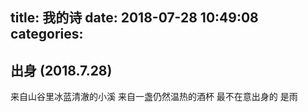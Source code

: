 title: 我的诗
date: 2018-07-28 10:49:08
categories:
---

## 出身 (2018.7.28)

来自山谷里冰蓝清澈的小溪 
来自一盏仍然温热的酒杯
最不在意出身的 是雨 